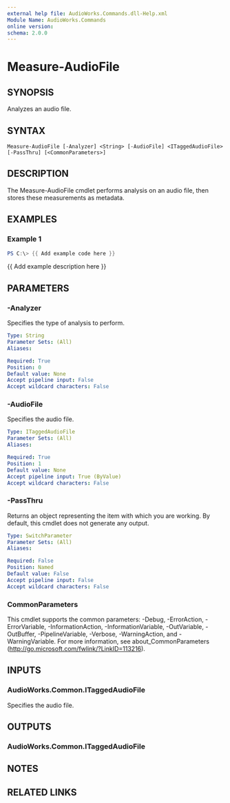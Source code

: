 ```yaml
---
external help file: AudioWorks.Commands.dll-Help.xml
Module Name: AudioWorks.Commands
online version:
schema: 2.0.0
---
```


# Measure-AudioFile

## SYNOPSIS
Analyzes an audio file.

## SYNTAX

```
Measure-AudioFile [-Analyzer] <String> [-AudioFile] <ITaggedAudioFile> [-PassThru] [<CommonParameters>]
```

## DESCRIPTION
The Measure-AudioFile cmdlet performs analysis on an audio file, then stores these measurements as metadata.

## EXAMPLES

### Example 1
```powershell
PS C:\> {{ Add example code here }}
```

{{ Add example description here }}

## PARAMETERS

### -Analyzer
Specifies the type of analysis to perform.

```yaml
Type: String
Parameter Sets: (All)
Aliases:

Required: True
Position: 0
Default value: None
Accept pipeline input: False
Accept wildcard characters: False
```

### -AudioFile
Specifies the audio file.

```yaml
Type: ITaggedAudioFile
Parameter Sets: (All)
Aliases:

Required: True
Position: 1
Default value: None
Accept pipeline input: True (ByValue)
Accept wildcard characters: False
```

### -PassThru
Returns an object representing the item with which you are working.
By default, this cmdlet does not generate any output.

```yaml
Type: SwitchParameter
Parameter Sets: (All)
Aliases:

Required: False
Position: Named
Default value: False
Accept pipeline input: False
Accept wildcard characters: False
```

### CommonParameters
This cmdlet supports the common parameters: -Debug, -ErrorAction, -ErrorVariable, -InformationAction, -InformationVariable, -OutVariable, -OutBuffer, -PipelineVariable, -Verbose, -WarningAction, and -WarningVariable.
For more information, see about_CommonParameters (http://go.microsoft.com/fwlink/?LinkID=113216).

## INPUTS

### AudioWorks.Common.ITaggedAudioFile
Specifies the audio file.

## OUTPUTS

### AudioWorks.Common.ITaggedAudioFile
## NOTES

## RELATED LINKS
